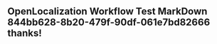 <properties
ms.topic="hero-topic"
ms.test1="hero-topic"
ms.test2="test"/>

## OpenLocalization Workflow Test MarkDown 844bb628-8b20-479f-90df-061e7bd82666 thanks!
